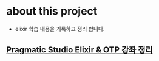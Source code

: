 # about this project

* elixir 학습 내용을 기록하고 정리 합니다.

## [Pragmatic Studio Elixir & OTP 강좌 정리](/servy/README.md)



